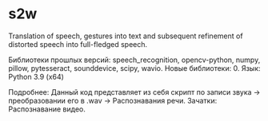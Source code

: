 # s2w
Translation of speech, gestures into text and subsequent refinement of distorted speech into full-fledged speech.

Библиотеки прошлых версий: speech_recognition, opencv-python, numpy, pillow, pytesseract, sounddevice, scipy, wavio.
Новые библиотеки: 0.
Язык: Python 3.9 (x64)

Подробнее: Данный код представляет из себя скрипт по записи звука -> преобразовании его в .wav -> Распознавания речи.
Зачатки: Распознавание видео.

